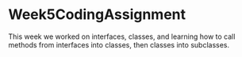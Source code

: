 # Week5CodingAssignment

This week we worked on interfaces, classes, and learning how to call methods from interfaces into classes, then classes into subclasses. 
